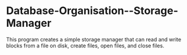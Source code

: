 # Database-Organisation--Storage-Manager
This program creates a simple storage manager that can read and write blocks from a file on disk, create files, open files, and close files.
